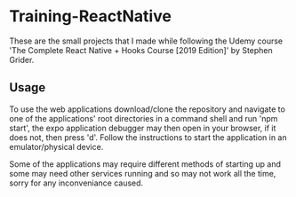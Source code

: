 # Training-ReactNative
These are the small projects that I made while following the Udemy course 'The Complete React Native + Hooks Course [2019 Edition]' by Stephen Grider.

## Usage
To use the web applications download/clone the repository and navigate to one of the applications' root directories in a command shell and run 'npm start', the expo application debugger may then open in your browser, if it does not, then press 'd'. Follow the instructions to start the application in an emulator/physical device.

Some of the applications may require different methods of starting up and some may need other services running and so may not work all the time, sorry for any inconveniance caused.
